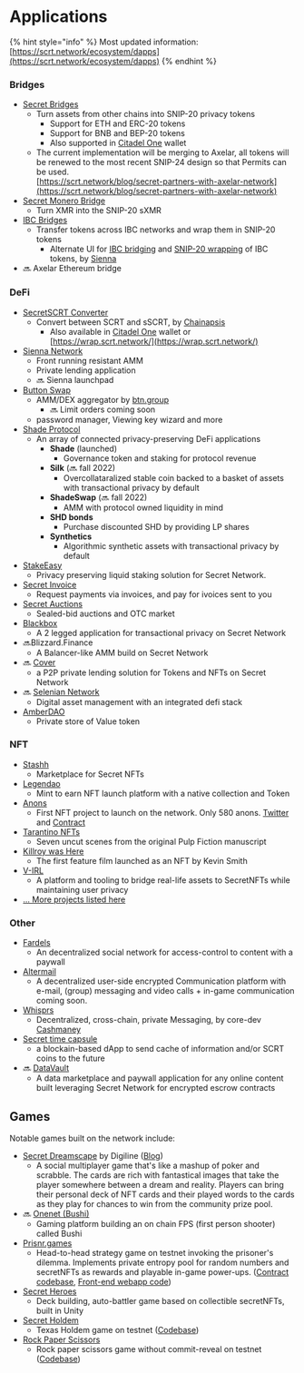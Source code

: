 # Applications

{% hint style="info" %}
Most updated information: [https://scrt.network/ecosystem/dapps](https://scrt.network/ecosystem/dapps)
{% endhint %}

### Bridges

* [Secret Bridges](https://bridge.scrt.network/)
  * Turn assets from other chains into SNIP-20 privacy tokens
    * Support for ETH and ERC-20 tokens
    * Support for BNB and BEP-20 tokens
    * Also supported in [Citadel One](https://citadel.one) wallet
  * The current implementation will be merging to Axelar, all tokens will be renewed to the most recent SNIP-24 design so that Permits can be used.\
    [https://scrt.network/blog/secret-partners-with-axelar-network](https://scrt.network/blog/secret-partners-with-axelar-network)
* [Secret Monero Bridge](https://ipfs.io/ipfs/QmNRrLDhKGZCSXAZcPU1cBTaLouhWnTi5kfWUzJB4nJbzA)
  * Turn XMR into the SNIP-20 sXMR
* [IBC Bridges](https://wrap.scrt.network/)
  * Transfer tokens across IBC networks and wrap them in SNIP-20 tokens
    * Alternate UI for [IBC bridging](https://app.sienna.network/wrap/ibc) and [SNIP-20 wrapping](https://app.sienna.network/wrap) of IBC tokens, by [Sienna](https://sienna.network/)
* :soon: Axelar Ethereum bridge

### DeFi

* [SecretSCRT Converter](https://wallet.keplr.app/#/secret/secret-secret)
  * Convert between SCRT and sSCRT, by [Chainapsis](https://chainapsis.com/)
    * Also available in [Citadel One](https://citadel.one) wallet or [https://wrap.scrt.network/](https://wrap.scrt.network/)
* [Sienna Network](https://sienna.network/)
  * Front running resistant AMM
  * Private lending application
  * :soon: Sienna launchpad
* [Button Swap](https://www.btn.group/secret\_network/button\_swap)
  * AMM/DEX aggregator by [btn.group](https://www.btn.group)
    * :soon: Limit orders coming soon
  * password manager, Viewing key wizard and more
* [Shade Protocol](https://shadeprotocol.io/)
  * An array of connected privacy-preserving DeFi applications
    * **Shade** (launched)
      * Governance token and staking for protocol revenue
    * **Silk** (:soon: fall 2022)
      * Overcollataralized stable coin backed to a basket of assets with transactional privacy by default
    * **ShadeSwap** (:soon: fall 2022)
      * AMM with protocol owned liquidity in mind
    * **SHD bonds**
      * Purchase discounted SHD by providing LP shares
    * **Synthetics**
      * Algorithmic synthetic assets with transactional privacy by default
* [StakeEasy](https://stakeeasy.finance/)
  * Privacy preserving liquid staking solution for Secret Network.
* [Secret Invoice](https://secretinvoice.com/)
  * Request payments via invoices, and pay for ivoices sent to you
* [Secret Auctions](https://auctions.scrt.network/)
  * Sealed-bid auctions and OTC market
* [Blackbox](https://blackbox.cash/)
  * A 2 legged application for transactional privacy on Secret Network
* :soon:Blizzard.Finance
  * A Balancer-like AMM build on Secret Network
* :soon: [Cover](https://forum.scrt.network/t/community-pool-proposal-cover-a-generalized-peer-to-peer-lending-platform/5832)
  * a P2P private lending solution for Tokens and NFTs on Secret Network
* :soon: [Selenian Network](https://twitter.com/SelenianNetwork/)
  * Digital asset management with an integrated defi stack
* [AmberDAO](https://twitter.com/AmberDAO\_)
  * Private store of Value token

### NFT

* [Stashh](https://stashh.io/)
  * Marketplace for Secret NFTs
* [Legendao](https://legendao.io/)
  * Mint to earn NFT launch platform with a native collection and Token
* [Anons](https://www.anons.army/)
  * First NFT project to launch on the network. Only 580 anons. [Twitter](https://twitter.com/AnonsNFT) and [Contract](https://secretnodes.com/secret/chains/secret-3/contracts/secret1xx4fp7qgkyxdk9elrzd8v5p7gj28lvxprwl9lw)
* [Tarantino NFTs](https://tarantinonfts.com/)
  * Seven uncut scenes from the original Pulp Fiction manuscript
* [Killroy was Here](https://legendao.io/)
  * The first feature film launched as an NFT by Kevin Smith
* [V-IRL](https://www.v-irl.com/)
  * A platform and tooling to bridge real-life assets to SecretNFTs while maintaining user privacy
* [... More projects listed here](https://secretnft.com/scrt-nft-projects)

### Other

* [Fardels](https://fardels.network/)
  * An decentralized social network for access-control to content with a paywall
* [Altermail](https://altermail.live/)
  * A decentralized user-side encrypted Communication platform with e-mail, (group) messaging and video calls + in-game communication coming soon.
* [Whisprs](https://whisprs.co/)
  * Decentralized, cross-chain, private Messaging, by core-dev [Cashmaney](https://twitter.com/Cashmaney3/)
* [Secret time capsule](https://secrettimecapsule.net/)
  * a blockain-based dApp to send cache of information and/or SCRT coins to the future
* :soon: [DataVault](https://mobile.twitter.com/data\_vault\_)
  * A data marketplace and paywall application for any online content built leveraging Secret Network for encrypted escrow contracts

## Games

Notable games built on the network include:

* [Secret Dreamscape](https://secretdreamscape.com/) by Digiline ([Blog](https://blog.secretdreamscape.com/posts/introducing-secret-dreamscape/))
  * A social multiplayer game that's like a mashup of poker and scrabble. The cards are rich with fantastical images that take the player somewhere between a dream and reality. Players can bring their personal deck of NFT cards and their played words to the cards as they play for chances to win from the community prize pool.
* :soon: [Onenet (Bushi)](https://twitter.com/launchonenet)
  * Gaming platform building an on chain FPS (first person shooter) called Bushi
* [Prisnr.games](https://prisnr.games/)
  * Head-to-head strategy game on testnet invoking the prisoner's dilemma. Implements private entropy pool for random numbers and secretNFTs as rewards and playable in-game power-ups. ([Contract codebase](https://github.com/prisnr-games/secret-dapp/tree/master/contracts), [Front-end webapp code](https://github.com/prisnr-games/webapp))
* [Secret Heroes](https://secrethero.es/)
  * Deck building, auto-battler game based on collectible secretNFTs, built in Unity
* [Secret Holdem](https://holdem.enigma.co/)
  * Texas Holdem game on testnet ([Codebase](https://github.com/enigmampc/SecretHoldEm/))
* [Rock Paper Scissors](https://testrps.lindlof.io/)
  * Rock paper scissors game without commit-reveal on testnet ([Codebase](https://github.com/lindlof/secret\_rock\_paper\_scissors))
